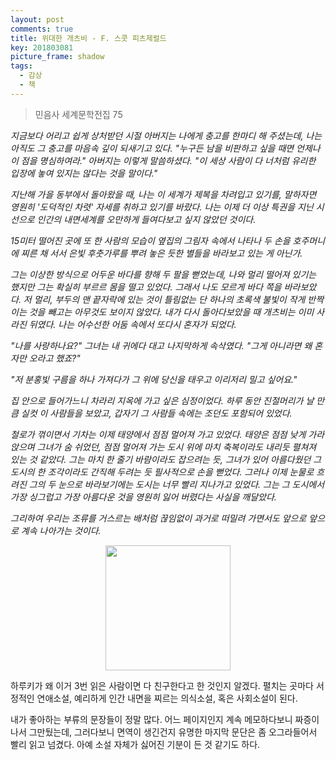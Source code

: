 ```yaml
---
layout: post
comments: true
title: 위대한 개츠비 - F. 스콧 피츠제럴드
key: 201803081
picture_frame: shadow
tags:
  - 감상
  - 책
---
```


> 민음사 세계문학전집 75

*지금보다 어리고 쉽게 상처받던 시절 아버지는 나에게 충고를 한마디 해 주셨는데, 나는 아직도 그 충고를 마음속 깊이 되새기고 있다.
"누구든 남을 비판하고 싶을 때면 언제나 이 점을 명심하여라." 아버지는 이렇게 말씀하셨다. "이 세상 사람이 다 너처럼 유리한 입장에 놓여 있지는 않다는 것을 말이다."*

<!--more-->

*지난해 가을 동부에서 돌아왔을 때, 나는 이 세계가 제복을 차려입고 있기를, 말하자면 영원히 '도덕적인 차렷' 자세를 취하고 있기를 바랐다.
나는 이제 더 이상 특권을 지닌 시선으로 인간의 내면세계를 오만하게 들여다보고 싶지 않았던 것이다.*

*15미터 떨어진 곳에 또 한 사람의 모습이 옆집의 그림자 속에서 나타나 두 손을 호주머니에 찌른 채 서서 은빛 후춧가루를 뿌려 놓은 듯한 별들을 바라보고 있는 게 아닌가.*

*그는 이상한 방식으로 어두운 바다를 향해 두 팔을 뻗었는데, 나와 멀리 떨어져 있기는 했지만 그는 확실히 부르르 몸을 떨고 있었다.
그래서 나도 모르게 바다 쪽을 바라보았다. 저 멀리, 부두의 맨 끝자락에 있는 것이 틀림없는 단 하나의 초록색 불빛이 작게 반짝이는 것을 빼고는
아무것도 보이지 않았다. 내가 다시 돌아다보았을 때 개츠비는 이미 사라진 뒤였다. 나는 어수선한 어둠 속에서 또다시 혼자가 되었다.*

*"나를 사랑하나요?" 그녀는 내 귀에다 대고 나지막하게 속삭였다. "그게 아니라면 왜 혼자만 오라고 했죠?"*

*"저 분홍빛 구름을 하나 가져다가 그 위에 당신을 태우고 이리저리 밀고 싶어요."*

*집 안으로 들어가느니 차라리 지옥에 가고 싶은 심정이었다. 하루 동안 진절머리가 날 만큼 실컷 이 사람들을 보았고, 갑자기 그 사람들 속에는 조던도 포함되어 있었다.*

*철로가 꺾이면서 기차는 이제 태양에서 점점 멀어져 가고 있었다. 태양은 점점 낮게 가라앉으며 그녀가 숨 쉬었던, 점점 멀어져 가는 도시 위에 마치 축복이라도
내리듯 펼쳐져 있는 것 같았다. 그는 마치 한 줄기 바람이라도 잡으려는 듯, 그녀가 있어 아름다웠던 그 도시의 한 조각이라도 간직해 두려는 듯 필사적으로 손을 뻗었다.
그러나 이제 눈물로 흐려진 그의 두 눈으로 바라보기에는 도시는 너무 빨리 지나가고 있었다. 그는 그 도시에서 가장 싱그럽고 가장 아름다운 것을 영원히 잃어 버렸다는 사실을 깨달았다.*

*그리하여 우리는 조류를 거스르는 배처럼 끊임없이 과거로 떠밀려 가면서도 앞으로 앞으로 계속 나아가는 것이다.*

<p style="text-align:center"><img src="https://raw.githubusercontent.com/q0115643/my_blog/master/assets/images/book-cover/the-great-gatsby-1.png" width="200" height="200" /></p>

하루키가 왜 이거 3번 읽은 사람이면 다 친구한다고 한 것인지 알겠다. 펼치는 곳마다 서정적인 연애소설, 예리하게 인간 내면을 찌르는 의식소설, 혹은 사회소설이 된다.

내가 좋아하는 부류의 문장들이 정말 많다. 어느 페이지인지 계속 메모하다보니 짜증이 나서 그만뒀는데, 그러다보니 면역이 생긴건지 유명한 마지막 문단은 좀 오그라들어서 빨리 읽고 넘겼다. 아예 소설 자체가 싫어진 기분이 든 것 같기도 하다.
